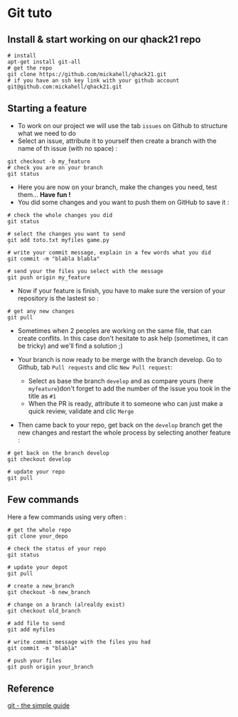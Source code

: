 # Git tuto

## Install & start working on our qhack21 repo
```
# install
apt-get install git-all
# get the repo
git clone https://github.com/mickahell/qhack21.git
# if you have an ssh key link with your github account
git@github.com:mickahell/qhack21.git
```

## Starting a feature
- To work on our project we will use the tab `issues` on Github to structure what we need to do
- Select an issue, attribute it to yourself then create a branch with the name of th issue (with no space) :
```
git checkout -b my_feature
# check you are on your branch
git status
```
- Here you are now on your branch, make the changes you need, test them... **Have fun !**
-  You did some changes and you want to push them on GitHub to save it :
```
# check the whole changes you did
git status

# select the changes you want to send
git add toto.txt myfiles game.py

# write your commit message, explain in a few words what you did
git commit -m "blabla blabla"

# send your the files you select with the message
git push origin my_feature
```
- Now if your feature is finish, you have to make sure the version of your repository is the lastest so :
```
# get any new changes
git pull
```
- Sometimes when 2 peoples are working on the same file, that can create conflits. In this case don't hesitate to ask help (sometimes, it can be tricky) and we'll find a solution ;)

- Your branch is now ready to be merge with the branch develop. Go to Github, tab `Pull requests` and clic `New Pull request`:
	- Select as base the branch `develop` and as compare yours (here `myfeature`)don't forget to add the number of the issue you took in the title as `#1`
	- When the PR is ready, attribute it to someone who can just make a quick review, validate and clic `Merge`
- Then came back to your repo, get back on the `develop` branch get the new changes and restart the whole process by selecting another feature :
```
# get back on the branch develop
git checkout develop

# update your repo
git pull
```

## Few commands
Here a few commands using very often :
```
# get the whole repo
git clone your_depo

# check the status of your repo
git status

# update your depot
git pull

# create a new_branch
git checkout -b new_branch

# change on a branch (alrealdy exist)
git checkout old_branch

# add file to send
git add myfiles

# write commit message with the files you had
git commit -m "blabla"

# push your files
git push origin your_branch
```

## Reference
[git - the simple guide](http://rogerdudler.github.io/git-guide/index.html)
